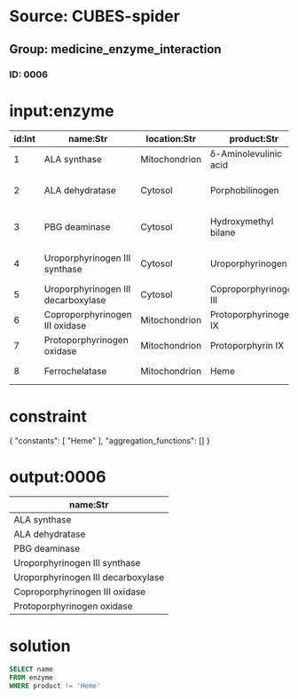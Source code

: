 # Source: CUBES-spider
## Group: medicine_enzyme_interaction
### ID: 0006

# input:enzyme

| id:Int | name:Str | location:Str | product:Str | chromosome:Str | omim:Int | porphyria:Str |
|---|---|---|---|---|---|---|
| 1 | ALA synthase | Mitochondrion | δ-Aminolevulinic acid | 3p21.1 | 125290 | none |
| 2 | ALA dehydratase | Cytosol | Porphobilinogen | 9q34 | 125270 | ALA-Dehydratase deficiency |
| 3 | PBG deaminase | Cytosol | Hydroxymethyl bilane | 11q23.3 | 176000 | acute intermittent porphyria |
| 4 | Uroporphyrinogen III synthase | Cytosol | Uroporphyrinogen III | 10q25.2-q26.3 | 606938 | congenital erythropoietic porphyria |
| 5 | Uroporphyrinogen III decarboxylase | Cytosol | Coproporphyrinogen III | 1p34 | 176100 | porphyria cutanea tarda |
| 6 | Coproporphyrinogen III oxidase | Mitochondrion | Protoporphyrinogen IX | 3q12 | 121300 | coproporphyria |
| 7 | Protoporphyrinogen oxidase | Mitochondrion | Protoporphyrin IX | 1q22 | 600923 | variegate porphyria |
| 8 | Ferrochelatase | Mitochondrion | Heme | 18q21.3 | 177000 | erythropoietic protoporphyria |

# constraint

{
  "constants": [
    "Heme"
  ],
  "aggregation_functions": []
}

# output:0006

| name:Str |
|---|
| ALA synthase |
| ALA dehydratase |
| PBG deaminase |
| Uroporphyrinogen III synthase |
| Uroporphyrinogen III decarboxylase |
| Coproporphyrinogen III oxidase |
| Protoporphyrinogen oxidase |

# solution

```sql
SELECT name
FROM enzyme
WHERE product != 'Heme'
```
